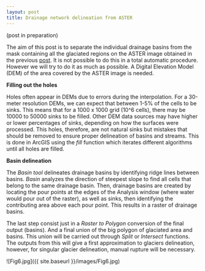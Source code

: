 ```yaml
---
layout: post
title: Drainage network delineation from ASTER
---
```


(post in preparation)

The aim of this post is to separate the individual drainage basins from the mask containing all the glaciated regions on the ASTER image obtained in the previous [post](http://albamesp.github.io/GIS/).
It is not possible to do this in a total automatic procedure. However we will try to do it as much as possible.
A Digital Elevation Model (DEM) of the area covered by the ASTER image is needed.

**Filling out the holes**

Holes often appear in DEMs due to errors during the interpolation. For a 30-meter resolution DEMs, we can expect that between 1-5% of the cells to be sinks. This means that for a 1000 x 1000 grid (10^6 cells), there may be 10000 to 50000 sinks to be filled. Other DEM data sources may have higher or lower percentages of sinks, depending on how the surfaces were processed. This holes, therefore, are not natural sinks but mistakes that should be removed to ensure proper delineation of basins and streams. This is done in ArcGIS using the *fill* function which iterates different algorithms until all holes  are filled.

**Basin delineation**

The *Basin tool* delineates drainage basins by identifying ridge lines between basins. *Basin* analyzes the direction of steepest slope to find all cells that belong to the same drainage basin. Then, drainage basins are created by locating the pour points at the edges of the Analysis window (where water would pour out of the raster), as well as sinks, then identifying the contributing area above each pour point. This results in a raster of drainage basins.

The last step consist just in a *Raster to Polygon* conversion of the final output (basins). And a final union of the big polygon of glaciated area and basins. This union will be carried out through *Split* or *Intersect* functions. The outputs from this  will give a first approximation to glaciers delineation, however, for singular glacier delineation, manual rupture will be necessary.

![Fig6.jpg]({{ site.baseurl }}/images/Fig6.jpg)
